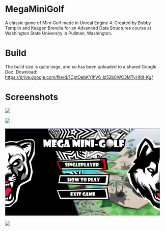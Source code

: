 # MegaMiniGolf

A classic game of Mini-Golf made in Unreal Engine 4. Created by Bobby Templin and Keagen Brendle for an Advanced Data Structures course at Washington State University in Pullman, Washington.

# Build
The build size is quite large, and so has been uploaded to a shared Google Doc.
Download: https://drive.google.com/file/d/1CptOebKYIhV6_Iz52b0WC3MTyHfdI-Kg/

# Screenshots
![](Screenshots/1.png)

![](Screenshots/2.png)

![](Screenshots/3.png)

![](Screenshots/4.png)
